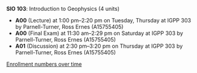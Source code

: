 **SIO 103**: Introduction to Geophysics (4 units)

- **A00** (Lecture) at 1:00 pm–2:20 pm on Tuesday, Thursday at IGPP 303 by Parnell-Turner, Ross Ernes (A15755405)
- **A00** (Final Exam) at 11:30 am–2:29 pm on Saturday at IGPP 303 by Parnell-Turner, Ross Ernes (A15755405)
- **A01** (Discussion) at 2:30 pm–3:20 pm on Thursday at IGPP 303 by Parnell-Turner, Ross Ernes (A15755405)

[Enrollment numbers over time](./SIO103.tsv)
